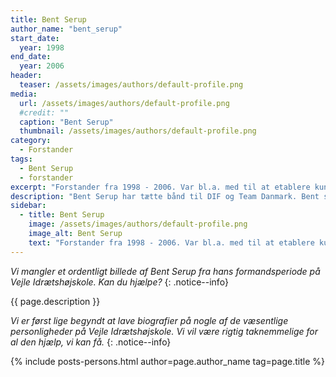 ```yaml
---
title: Bent Serup
author_name: "bent_serup"
start_date: 
  year: 1998
end_date:
  year: 2006
header:
  teaser: /assets/images/authors/default-profile.png
media: 
  url: /assets/images/authors/default-profile.png
  #credit: ""
  caption: "Bent Serup"
  thumbnail: /assets/images/authors/default-profile.png
category:
  - Forstander
tags:
  - Bent Serup
  - forstander
excerpt: "Forstander fra 1998 - 2006. Var bl.a. med til at etablere kunstgræsbanen."
description: "Bent Serup har tætte bånd til DIF og Team Danmark. Bent sørger bl.a. for at skolen ved hjælp af Vejle Kommune og DBU får anlagt en kunstgræsbane."
sidebar:
  - title: Bent Serup
    image: /assets/images/authors/default-profile.png
    image_alt: Bent Serup
    text: "Forstander fra 1998 - 2006. Var bl.a. med til at etablere kunstgræsbanen."
---
```


_Vi mangler et ordentligt billede af Bent Serup fra hans formandsperiode på Vejle Idrætshøjskole. Kan du hjælpe?_
{: .notice--info}

{{ page.description }}

_Vi er først lige begyndt at lave biografier på nogle af de væsentlige personligheder på Vejle Idrætshøjskole. Vi vil være rigtig taknemmelige for al den hjælp, vi kan få._
{: .notice--info}

{% include posts-persons.html author=page.author_name tag=page.title %}
